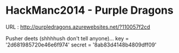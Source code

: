 HackManc2014 - Purple Dragons
============

URL : http://purpledragons.azurewebsites.net/?110057f2cd

Pusher deets (shhhhush don't tell anyone)...
key = '2d681985720e46e6f974'
secret = '8ab83d4148b4809dff09'

